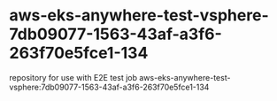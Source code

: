 # aws-eks-anywhere-test-vsphere-7db09077-1563-43af-a3f6-263f70e5fce1-134
repository for use with E2E test job aws-eks-anywhere-test-vsphere:7db09077-1563-43af-a3f6-263f70e5fce1-134
